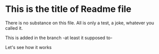 # This is the title of Readme file

There is no substance on this file. All is only a test, a joke, whatever you called it.

This is added in the branch -at least it supposed to-

Let's see how it works
